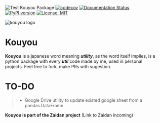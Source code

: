 ![Test Kouyou Package](https://github.com/GutoReis/kouyou/workflows/Test%20Kouyou%20Package/badge.svg?branch=master) [![codecov](https://codecov.io/gh/GutoReis/kouyou/branch/master/graph/badge.svg)](https://codecov.io/gh/GutoReis/kouyou) [![Documentation Status](https://readthedocs.org/projects/kouyou/badge/?version=latest)](https://kouyou.readthedocs.io/en/latest/?badge=latest) [![PyPI version](https://badge.fury.io/py/kouyou.svg)](https://badge.fury.io/py/kouyou) [![License: MIT](https://img.shields.io/badge/License-MIT-yellow.svg)](https://opensource.org/licenses/MIT) 

<!-- ![kouyou logo](kouyou.png) -->
![kouyou logo](https://drive.google.com/uc?export=view&id=1R9cw03Z0zUezPbeBEvVSOoWKqQg58Mvm)

# Kouyou
**Kouyou** is a japanese word meaning ***utility***, as the word itself implies, is a python package with every ***util*** code made by me, used in personal projects. Feel free to fork, make PRs with sugestion.

# TO-DO
> * Google Drive utility to update existed google sheet from a pandas.DataFrame

**Kouyou is part of the Zaidan project** (Link to Zaidan incoming)